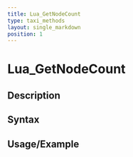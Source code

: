 ```yaml
---
title: Lua_GetNodeCount
type: taxi_methods
layout: single_markdown
position: 1
---
```


# Lua_GetNodeCount

## Description

## Syntax

## Usage/Example


